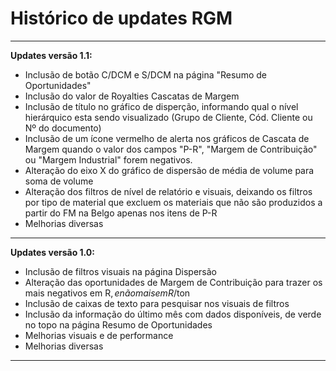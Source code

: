 # Histórico de updates RGM

___
**Updates versão 1.1:**
- Inclusão de botão C/DCM e S/DCM na página "Resumo de Oportunidades"
- Inclusão do valor de Royalties Cascatas de Margem
- Inclusão de título no gráfico de disperção, informando qual o nível hierárquico esta sendo visualizado (Grupo de Cliente, Cód. Cliente ou Nº do documento)
- Inclusão de um ícone vermelho de alerta nos gráficos de Cascata de Margem quando o valor dos campos "P-R", "Margem de Contribuição" ou "Margem Industrial" forem negativos.
- Alteração do eixo X do gráfico de dispersão de média de volume para soma de volume
- Alteração dos filtros de nível de relatório e visuais, deixando os filtros por tipo de material que excluem os materiais que não são produzidos a partir do FM na Belgo apenas nos itens de P-R
- Melhorias diversas

___
**Updates versão 1.0:**
- Inclusão de filtros visuais na página Dispersão
- Alteração das oportunidades de Margem de Contribuição para trazer os mais negativos em R$, e não mais em R$/ton
- Inclusão de caixas de texto para pesquisar nos visuais de filtros
- Inclusão da informação do último mês com dados disponíveis, de verde no topo na página Resumo de Oportunidades
- Melhorias visuais e de performance
- Melhorias diversas
___
